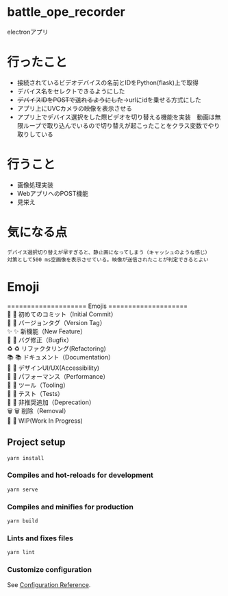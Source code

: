 # battle_ope_recorder
electronアプリ
# 行ったこと
- 接続されているビデオデバイスの名前とIDをPython(flask)上で取得
- デバイス名をセレクトできるようにした
- ~~デバイスIDをPOSTで送れるようにした~~→urlにidを乗せる方式にした
- アプリ上にUVCカメラの映像を表示させる
- アプリ上でデバイス選択をした際ビデオを切り替える機能を実装　動画は無限ループで取り込んでいるので切り替えが起こったことをクラス変数でやり取りしている

# 行うこと
- 画像処理実装
- WebアプリへのPOST機能
- 見栄え

# 気になる点
    デバイス選択切り替えが早すぎると、静止画になってしまう（キャッシュのような感じ）
    対策として500 ms空画像を表示させている。映像が送信されたことが判定できるとよい

# Emoji
 ==================== Emojis ====================  
🌱  :seedling: 初めてのコミット（Initial Commit）  
🔖  :bookmark: バージョンタグ（Version Tag）  
✨  :sparkles: 新機能（New Feature）  
🐛  :bug: バグ修正（Bugfix）  
♻️  :recycle: リファクタリング(Refactoring)  
📚  :books: ドキュメント（Documentation）  
🎨  :art: デザインUI/UX(Accessibility)  
🐎  :horse: パフォーマンス（Performance）  
🔧  :wrench: ツール（Tooling）  
🚨  :rotating_light: テスト（Tests）  
💩  :hankey: 非推奨追加（Deprecation）  
🗑️  :wastebasket: 削除（Removal）  
🚧  :construction: WIP(Work In Progress)  

## Project setup
```
yarn install
```

### Compiles and hot-reloads for development
```
yarn serve
```

### Compiles and minifies for production
```
yarn build
```

### Lints and fixes files
```
yarn lint
```

### Customize configuration
See [Configuration Reference](https://cli.vuejs.org/config/).
